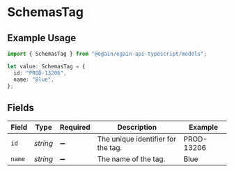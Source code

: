 # SchemasTag

## Example Usage

```typescript
import { SchemasTag } from "@egain/egain-api-typescript/models";

let value: SchemasTag = {
  id: "PROD-13206",
  name: "Blue",
};
```

## Fields

| Field                              | Type                               | Required                           | Description                        | Example                            |
| ---------------------------------- | ---------------------------------- | ---------------------------------- | ---------------------------------- | ---------------------------------- |
| `id`                               | *string*                           | :heavy_minus_sign:                 | The unique identifier for the tag. | PROD-13206                         |
| `name`                             | *string*                           | :heavy_minus_sign:                 | The name of the tag.               | Blue                               |